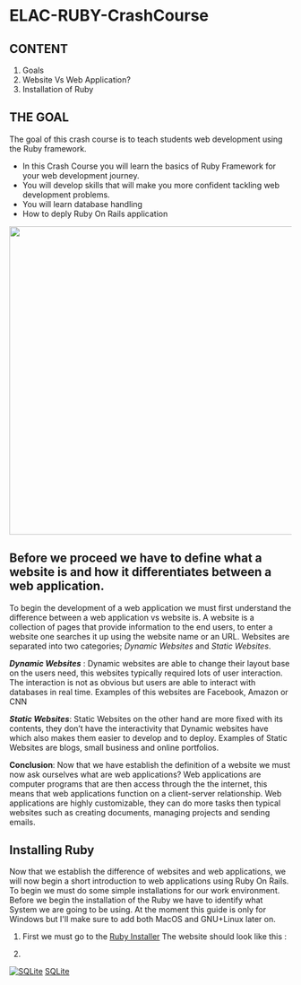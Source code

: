 # ELAC-RUBY-CrashCourse
## CONTENT
1. Goals
2. Website Vs Web Application?
3. Installation of Ruby

## THE GOAL
The goal of this crash course is to teach students web development using the Ruby framework. 

- In this Crash Course you will learn the basics of Ruby Framework for your web development journey.
- You will develop skills that will make you more confident tackling web development problems.
- You will learn database handling
- How to deply Ruby On Rails application



<img src = "https://github.com/AngelinCS/ELAC-RUBY-CrashCourse/assets/59464059/6addd90d-6e4d-4a64-a10e-10476b4d81c8" width = "850" height= "550">

## Before we proceed we have to define what a website is and how it differentiates between a web application.

To begin the development of a web application we must first understand the difference between a web application vs website is. A website is a collection of pages that provide information to the end users, to enter a website one searches it up using the website name or an URL. Websites are separated into two categories; *Dynamic Websites* and *Static Websites*. 

***Dynamic Websites*** : Dynamic websites are able to change their layout base on the users need, this websites typically required lots of user interaction. The interaction is not as obvious but users are able to interact with databases in real time. Examples of this websites are Facebook, Amazon or CNN

***Static Websites***: Static Websites on the other hand are more fixed with its contents, they don’t have the interactivity that Dynamic websites have which also makes them easier to develop and to deploy. Examples of Static Websites are blogs, small business and online portfolios.

**Conclusion**: Now that we have establish the definition of a website we must now ask ourselves what are web applications? Web applications are computer programs that are then access through the the internet, this means that web applications function on a client-server relationship. Web applications are highly customizable, they can do more tasks then typical websites such as creating documents, managing projects and sending emails.

## Installing Ruby 

Now that we establish the difference of websites and web applications, we will now begin a short introduction to web applications using Ruby On Rails. To begin we must do some simple installations for our work environment. Before we begin the installation of the Ruby we have to identify what System we are going to be using. At the moment this guide is only for Windows but I'll make sure to add both MacOS and GNU+Linux later on.


1. First we must go to the [Ruby Installer](https://rubyinstaller.org/)
   The website should look like this :
    








2. 
[![SQLite](https://i.stack.imgur.com/Vp2cE.png)](https://youtu.be/vt5fpE0bzSY)
  [SQLite](https://www.youtube.com/watch?v=5ZkC_WE2W6s/embed/<VIDEO_ID>)


























